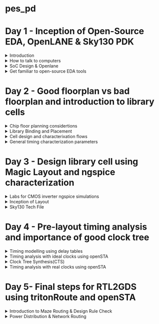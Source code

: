 # pes_pd

# Day 1 - Inception of Open-Source EDA, OpenLANE & Sky130 PDK


<details>
  <summary> Introduction  </summary>
  
  ![Screenshot from 2023-09-20 17-12-48](https://github.com/lalithlochanr/pes_pd/assets/108328466/ff7fd005-fda7-4b36-94d8-d632cbdaddb6)

  - A semiconductor chip or integrated circuit(IC) is a complex electronic component that contains various elements to perform specific functions within electronic devices. Essential components to make up an IC are macros,Foundry IP's, IO pins and so on.

1. Macros (Macro Cells):
   - Predefined functional blocks for chip design.
   - Types include standard cells, memory macros, IO macros, etc.
   - Efficient building blocks for logic, memory, input/output functions.
   - Saves time and effort for chip designers.

2. Foundry IP (Intellectual Property):
   - Sets of intellectual property provided by foundries.
   - Includes standard cell libraries, memory compilers, interface IPs, and analog IPs.
   - Optimized for specific manufacturing processes.
   - Ensures reliable and efficient chip fabrication.
   - Helps avoid designing critical components from scratch.

3. IO Pins (Input/Output Pins):
   - Pins for interfacing the chip with the external world using IO pads.
   - Include input buffers, output drivers, voltage level shifters.
   - Essential for connecting the chip to external devices or other chips.

![Screenshot from 2023-09-20 17-24-36](https://github.com/lalithlochanr/pes_pd/assets/108328466/eb5ca2f9-cc53-415c-85e6-e14404f21b85)
![Screenshot from 2023-09-20 17-24-56](https://github.com/lalithlochanr/pes_pd/assets/108328466/c27f217f-b909-4733-b4f2-82cd00565cfe)
![Screenshot from 2023-09-20 17-25-29](https://github.com/lalithlochanr/pes_pd/assets/108328466/764720e3-4a90-4913-a1ef-f9bf81c069aa)  

![Screenshot from 2023-09-20 17-29-36](https://github.com/lalithlochanr/pes_pd/assets/108328466/559d6449-3d24-404e-b2ff-b1573130359b)



</details>

<details>
  <summary>How to talk to computers </summary>

1. QFN-48 Package:
   - QFN stands for "Quad Flat No-Lead."
   - It is a surface-mount integrated circuit (IC) package.
   - The "48" denotes the number of pins or leads on the package.

2. Chip:
   - A chip, also known as an integrated circuit (IC), is a small electronic device containing a complex network of transistors and other components.
   - It serves various functions in electronic devices, such as processing, memory, or signal amplification.

3. Pads:
   - Pads are metal areas on the surface of an IC package used for soldering connections to a circuit board.
   - In a QFN-48 package, there are 48 pads for connecting to the circuit.

4. Core:
   - The core of a microprocessor or microcontroller chip is the central processing unit (CPU) responsible for executing instructions and calculations.
   - It is the "brain" of the chip.

5. Die:
   - The die is the silicon wafer that contains the actual electronic components of an integrated circuit.
   - It is usually very small and houses transistors, resistors, and other elements that make up the chip's functionality.

6. IPs (Intellectual Property):
   - IPs in the context of electronics refer to pre-designed and pre-verified functional blocks or modules that can be integrated into a chip.
   - These can include processor cores, memory blocks, or specialized functions like communication interfaces.
   - Using IPs can speed up chip development and reduce design complexity.

* Flow:
    
  ![Screenshot 2023-09-18 103611](https://github.com/lalithlochanr/pes_pd/assets/108328466/a0323dbe-8072-4dcf-9f5d-f7dda3059180)  

  ![Screenshot 2023-09-18 103930](https://github.com/lalithlochanr/pes_pd/assets/108328466/0989080d-23bd-413c-9ab4-ea5ed9cea589)  

  ![Screenshot 2023-09-18 104105](https://github.com/lalithlochanr/pes_pd/assets/108328466/7a500dd6-61c5-4314-9bda-4d4ff797c7ad)  

</details>


<details>
  <summary> SoC Design & Openlane </summary>
  
 -  RTL IP's & EDA tools & PDK data = ASIC  
  
  ![Screenshot 2023-09-18 105124](https://github.com/lalithlochanr/pes_pd/assets/108328466/65d4669d-1ab6-48f0-992e-30182e429a40)  

 - Synthesis :  Synthesis in the context of ASIC (Application-Specific Integrated Circuit) design is a crucial step in the overall ASIC design flow. It involves converting a high-level hardware description language (HDL) representation of a digital design into a gate-level netlist, which consists of logical gates (AND, OR, XOR, etc.) and flip-flops (registers).

- Floor planning : Floor planning is the process of determining how the various functional blocks, or modules, of an ASIC will be physically placed on the silicon die. It defines the overall chip's dimensions, the location of key components, and the routing channels for interconnects.

- Power planning : Power planning, also known as power grid design, is the process of distributing power and ground throughout the ASIC to ensure stable and efficient power delivery. It involves creating a network of power rails and ground connections.

- Clock Tree Synthesis (CTS) :CTS aims to efficiently distribute clock signals to all flip-flops and sequential elements in the design. This ensures that all clocked elements receive a synchronized clock signal, minimizing clock skew (the variation in arrival times of clock signals) and ensuring consistent operation.

- Signal Routing : It involves the process of connecting various electronic components and interconnecting the signal paths to ensure proper functionality.

- Sign Off :
  - Physical Verifications
    - Design Rules Checking (DRC)
    - Layout vs. Schematic (LVS)
  - Timing Verification
    - Static Timing Analysis (STA)


* OpenLane:
   - OpenLane is an open-source software toolchain for designing and customizing digital integrated circuits (ICs) or chips.
   - It automates various steps in the chip design process, making it more accessible and cost-effective for semiconductor engineers and researchers.

* Strive Chipsets:
   - Strive chipsets are a family of semiconductor solutions developed by a specific company or organization.
   - These chipsets are designed with specific goals or applications in mind, such as high-performance computing, AI, or networking, and may include various integrated components optimized for those purposes.

![Screenshot 2023-09-18 110035](https://github.com/lalithlochanr/pes_pd/assets/108328466/3d4267e8-58fd-4d6b-bcc2-b18b239ed438)

- OpenLane ASIC flow : Produce a clean GDS2 with no human intervention
- - Clean means:
  - No LVS Violations
  - No DRC Violations


* OpenLane ASIC flow
 
![Screenshot 2023-09-18 110225](https://github.com/lalithlochanr/pes_pd/assets/108328466/7040ba1f-1d37-4ab7-ba31-43393f0f16cd)

* Design For Test (DFT)

- Scan Insertion
- Automatic Test Pattern Generation (ATPG)
- Test Patterns Compaction
- Fault Coverage
- Fault Simulation

* Physical implementation 
- Also called automated PnR (Place and Route)
  - Floor/Power Planning
  - End Decoupling Capacitors and Tap cells insertion
  - Placement: Global and Detailed
  - Post placement optimization
  - Clock Tree Synthesis (CTS)
  - Routing: Global and Detailed

* Logic Equivalence Check

- Every time the netlist is modified, verification must be performed
  - CTS modifies the netlist
  - Post Placement optimizations modifies the netlist
- LEC is used to formally confirm that the function did not change after modifying the netlist

 * Dealing with Antenna rules Violations
- When a metal wire segment is fabricated, it can act as an antenna.
  - Reactive ion etching causes charge to accumulate on the wire.
  - Transistor gates can be damaged during fabrication.
** Two solutions : **
- Bridging attaches a higher layer intermediary
  - Requires Router awareness (not there yet!)
- Add antenna diode cell to leak away charges
  - Antenna diodes are provided by the SCL


</details>


<details>
  <summary>Get familiar to open-source EDA tools</summary>

  ![Screenshot from 2023-09-18 11-19-47](https://github.com/lalithlochanr/pes_pd/assets/108328466/5ad003c1-9db5-4287-bcae-92915fc505b4)  

  ![Screenshot from 2023-09-18 11-22-42](https://github.com/lalithlochanr/pes_pd/assets/108328466/932e77c7-949d-48a8-b9c9-dc17ed3b0d65)

  ![Screenshot from 2023-09-18 11-25-26](https://github.com/lalithlochanr/pes_pd/assets/108328466/d82db253-c151-4370-a34d-8872ffa3a41e)


- skywate-pdk : all pdk related files  
- open_pdks : set of scrips and files that converts foundry level pdks to be compatible with open source pda tools  
- sky130A : variant of pdk.
- libs.tech : specific to technology
- libs.ref : specific to tools


  * Design Preparation Steps

    - After running these codes below the design setup is done.

  ````
  docker
  ./flow.tcl -interactive
  package require openlane 0.9
  prep -design picorv32a
  run_synthesis
  run_floorplan
  ````

![Screenshot from 2023-09-18 11-47-03](https://github.com/lalithlochanr/pes_pd/assets/108328466/27d218e7-54ed-4431-99aa-6b658c2ab2cc)

![Screenshot from 2023-09-18 11-50-29](https://github.com/lalithlochanr/pes_pd/assets/108328466/1703a705-0d76-4d29-bd4c-ffbea604ff0a)

![Screenshot from 2023-09-18 11-52-53](https://github.com/lalithlochanr/pes_pd/assets/108328466/ae8960e4-532a-42da-8557-7599cf73f2ad)

```` less config.tcl ````
![Screenshot from 2023-09-18 11-55-52](https://github.com/lalithlochanr/pes_pd/assets/108328466/5cbd93d5-3d13-4bf8-9015-2b131ffb16e0)  

````less sky130A_sky130_fd_sc_hd_config.tcl````

![Screenshot from 2023-09-18 11-57-57](https://github.com/lalithlochanr/pes_pd/assets/108328466/5d9fdaea-9840-4435-8197-e2310ce22061)


* Review the files after design preparation and run synthesis
  
![Screenshot from 2023-09-18 12-02-10](https://github.com/lalithlochanr/pes_pd/assets/108328466/f69946b9-8c71-48da-9f1f-1a6f6c6021b5)

```` less merged.lef ````
![Screenshot from 2023-09-18 12-04-18](https://github.com/lalithlochanr/pes_pd/assets/108328466/fe3a8d3a-3942-4dda-9c0f-7c1e721af438)

![Screenshot from 2023-09-18 12-05-19](https://github.com/lalithlochanr/pes_pd/assets/108328466/21b08995-3e9c-44df-97dd-37888cc0a5b3)

````
cd ..
less config.tcl
````
![Screenshot from 2023-09-18 12-07-33](https://github.com/lalithlochanr/pes_pd/assets/108328466/f62d84fb-9be7-4368-b14f-f47f2683f4d0)  


* Synthesis Results

![Screenshot from 2023-09-18 12-19-47](https://github.com/lalithlochanr/pes_pd/assets/108328466/b00e9323-db40-4cc2-aa16-e6661f3b5d7c)

-Number of cells(n):14876
-Number of dff(d):1613
-flop ratio: d/n=0.108

![Screenshot from 2023-09-18 12-26-45](https://github.com/lalithlochanr/pes_pd/assets/108328466/d912c2c5-d393-4470-9c36-ff525287ea85)
  
</details>


# Day 2 - Good floorplan vs bad floorplan and introduction to library cells

<details>
<summary>Chip floor planning considertions </summary>
   
  * Utilization Factor & Aspect Ratio
   
  - How do we find W & H?

    <img width="416" alt="268482689-88e3af4a-aa59-4e7d-811f-6188bae9a3a6" src="https://github.com/lalithlochanr/pes_pd/assets/108328466/1f34ca15-3d37-473d-9f11-40264edd30d9">

  - Example

    <img width="448" alt="268482742-092f2da8-868b-4b05-802c-c729f6504d63" src="https://github.com/lalithlochanr/pes_pd/assets/108328466/5e1fbfd9-e633-4832-88b9-7f48dc51d7a1">

  -convert into physical dimension
  
  <img width="417" alt="268482767-d1954fa7-ca86-4012-b785-d9daf431da7c" src="https://github.com/lalithlochanr/pes_pd/assets/108328466/5bb47711-63ba-4b0f-ba87-8a47c3b7a3b1">

  - give unit area for each logic gate

    <img width="579" alt="268482840-bf87bf69-f41c-4d86-8022-9e2555b72e96" src="https://github.com/lalithlochanr/pes_pd/assets/108328466/bff3b5bc-a348-477a-a37e-60ff29cb7029">

    - we implment this die multiple times on the silicon wafer to increase the throughput
    - implment the logic into the core,the logic cells occupied 100% of the core,thereby occupying Utilising 100% of the core

      <img width="582" alt="268482900-658e9ab3-8fe3-450d-8558-70882c27fe71" src="https://github.com/lalithlochanr/pes_pd/assets/108328466/99ee594f-ba58-48d3-b286-1827032f2ebc">  


    * Utilization factor = Area occupied by netlist / Total area of core
      - we have taken utilization factor to be 1.

      ![Screenshot 2023-09-18 190913](https://github.com/lalithlochanr/pes_pd/assets/108328466/99f3e6bc-8065-4845-8efe-b154102b7cc3)

    * Aspect ratio = Height / Width
      -Aspect ratio refers to the ratio of the width to the height of a transistor. It is a critical parameter in the design and fabrication of integrated circuits.
      - we have taken aspect ratio to be 1.


![Screenshot 2023-09-18 191535](https://github.com/lalithlochanr/pes_pd/assets/108328466/0abc7b79-b265-43c3-ab21-0acac23d5b86)  

  * Concept of Pre-Placed cells  
    - Two different blocks and implementation of it seperately  

      <img width="547" alt="268483320-afe3334d-9e9d-4da0-9d79-a1d25c2c9a71" src="https://github.com/lalithlochanr/pes_pd/assets/108328466/4d64ac82-096b-4eef-a957-74268833ba4d">  


      ![Screenshot 2023-09-18 191856](https://github.com/lalithlochanr/pes_pd/assets/108328466/9ab8571e-25ce-4143-83c1-045c2c5115e4)  

* Locations of Pre-Placed cells  
  - Automatic placing does not try to move these once placed  
    
    ![Screenshot 2023-09-18 192341](https://github.com/lalithlochanr/pes_pd/assets/108328466/9733f739-d2a2-4180-b74b-241fc367a40a)  

* Implementation of pre-placed cells is one time and can be reused multiple times.  
  
![Screenshot 2023-09-18 192738](https://github.com/lalithlochanr/pes_pd/assets/108328466/d4bb68d6-a741-4fec-a6c8-3dbc840fc2b5)  

* Decoupling capacitors
  - Decoupling capacitors are a fundamental tool in ensuring the reliable and noise-free operation of digital circuits and ICs. Properly selected and placed decoupling capacitors can help prevent signal integrity issues, reduce electromagnetic interference (EMI), and improve the overall performance and reliability of electronic systems.
 
<img width="577" alt="268483690-b2a968d9-b686-4b3a-8cc1-46e24a69d4fe" src="https://github.com/lalithlochanr/pes_pd/assets/108328466/36b3a3f2-9834-4923-ac4b-dedebe8c2fc2">  

- If Vdd' goes below the noise margin, due to Rdd and Ldd, the logic '1' at the output of circuit wont be detected as logic '1' at the input of the circuit following this circuit.

-  Noise margin summary
<img width="462" alt="268483885-87f2781e-2052-4a53-b557-ede8d9032e33" src="https://github.com/lalithlochanr/pes_pd/assets/108328466/f211bb1c-19de-4223-ad1e-7e060dc82311">

* Having a large distance from the power supply and the main circuit has a disadvantage as there are multiple voltage drops happening before it reaches the main circuit giving a less voltage at the main circuit due to voltage drops therefore we cannot gaurantee that our logic gates in the circuit are getting either a high voltage(logic 1) or a low voltage(logic 0) or a danger region or gray region(Either Logic can go to 1 or 0 giving high or low volts) hence we have a disadvantage of Voltage being far from our circuit design

* To solve this we use Decoupling Capacitors

- they are huge capacitors completely filled with charge,therefore if our main voltage is source is 1v our deocupling capacitors also get charged to 1V and when discharged it again replenishes using main power supply.

- <img width="579" alt="268483999-1c574b07-a6b5-452a-bce9-6921a89db806" src="https://github.com/lalithlochanr/pes_pd/assets/108328466/869cd4b1-bc28-48f1-a78b-fd942254f01c">

- surround the preplaced cells with the decoupling capacitors in order to keep the current flow as required to not be altered with respect to voltage drops. Ensuring each preplaced cells are getting the supply from the Decoupling capacitors

<img width="415" alt="268484055-c2bee96c-6677-4295-913a-1d2ba3b720fa" src="https://github.com/lalithlochanr/pes_pd/assets/108328466/0d1d2a3e-4253-48a9-94b0-658933a9e070">

* Power Planning
  - Power planning involves the management of power distribution, delivery, and consumption in an IC to ensure its proper functioning and efficiency.
 
    <img width="322" alt="268484173-8e51df59-d182-46ef-96b3-a230f46be2ab" src="https://github.com/lalithlochanr/pes_pd/assets/108328466/5b494508-a173-46e7-b92a-8b804c530cd3">

- In the context of the provided circuit, which employs decoupling capacitors, we intend to transform it into a reusable Macro module. This Macro module is replicated numerous times across the chip, resulting in a distinct current requirement for each instance of the Macro. Within each Macro, there are two distinct functions: one acts as a driver, and the other as a loader. Both the driver and loader in each Macro are equipped with their respective decoupling capacitors. Our objective is to ensure that the signal transmitted from the driver to the loader within each Macro maintains its integrity along the specific interconnecting line.  

<img width="432" alt="268484345-5749c54e-6071-46a7-b5f0-881e67c62d1b" src="https://github.com/lalithlochanr/pes_pd/assets/108328466/111897fb-9d92-4cea-b1f8-0d4ad2771b5b">

- The connection between the driver and the load must receive its power directly from the power supply, as it is not feasible to insert decoupling capacitors in this intermediate section. This arrangement introduces the potential for voltage drop because the power supply is situated some distance away from the signal line  

- To illustrate, let's examine a 16-bit bus connected to an inverter. When we feed logic signals into the inverter, the output will be the inverted value of the input. Consequently, any capacitors initially charged to logic 1 will discharge to logic 0, and conversely, capacitors initially charged to logic 0 will switch to logic 1.  

<img width="453" alt="268484398-7ab5589a-5f16-4b9d-9d2c-bf5a26820f51" src="https://github.com/lalithlochanr/pes_pd/assets/108328466/130b64ad-4c43-445e-9902-28ecbbf73662">

<img width="437" alt="268484424-a137db98-0906-43ff-9eb4-86599a10993a" src="https://github.com/lalithlochanr/pes_pd/assets/108328466/eeb7871c-a2c9-496c-a266-1adf1aa34b21">

<img width="440" alt="268484479-e6da813d-05d5-49f1-959d-72274e1e4410" src="https://github.com/lalithlochanr/pes_pd/assets/108328466/452011dc-478f-4fc1-a76e-e501a5d5edff">

- Multiple supply lines are created to fulfill any power requirement.

* Pin placement & Logical Cell placement blockage

- Pin placement, often referred to as I/O (Input/Output) pad placement, involves the task of defining the positions and organization of input and output pins on an integrated circuit (IC) or printed circuit board (PCB). These pins serve the purpose of establishing connections with external devices or other components.
  <img width="443" alt="268485435-bb5f3c42-4a93-4410-9d14-c88622057eeb" src="https://github.com/lalithlochanr/pes_pd/assets/108328466/b4e6e2d3-4eab-4c64-a8d2-1d1f89f60b69">

- Other designs using different implementation of clocks with preplaced cells
  
  <img width="465" alt="268485547-932631eb-512c-416a-828a-6246dcfffd82" src="https://github.com/lalithlochanr/pes_pd/assets/108328466/f00a4f8c-2a5a-4e64-a049-b3820bb1739e">
  <img width="471" alt="268485634-08172ee4-f587-43b3-aa68-f303b8875487" src="https://github.com/lalithlochanr/pes_pd/assets/108328466/8fcf86b7-82d5-4db6-bd6a-e226b92b17ad">  

  - Pin placement
   
![Screenshot 2023-09-18 195627](https://github.com/lalithlochanr/pes_pd/assets/108328466/8c2d2c7c-4946-4be5-bcab-05138eab6ab7)

- Following pin placement, it's essential to ensure that no automated placement or routing tool assigns cells to a specific region. This particular area is reserved for maintaining gaps between each clock port, and it should be prohibited from accommodating any cells. This restriction is implemented through a process known as logical cell placement blockage.
- Logical cell placement blockage is crucial for optimizing signal routing and minimizing delays. By creating these exclusion zones, it helps maintain signal integrity and reduces the risk of timing violations in high-performance integrated circuits.

<img width="508" alt="268485849-e5af433c-d0e8-4bb0-ac80-1001a2fc3b04" src="https://github.com/lalithlochanr/pes_pd/assets/108328466/917ad253-9d04-4e56-90be-ff6b210e9ed6">

* Steps to run floor plan using Openlane
````less README.md````
![Screenshot from 2023-09-18 20-06-43](https://github.com/lalithlochanr/pes_pd/assets/108328466/5fecbdf0-dd2f-49e7-bc07-7c3e92f2e100)

![Screenshot from 2023-09-18 20-06-32](https://github.com/lalithlochanr/pes_pd/assets/108328466/14d2c64c-f53a-4d97-9e06-4028cfe36e5c)

````less floorplan.tcl````
![Screenshot from 2023-09-18 20-08-32](https://github.com/lalithlochanr/pes_pd/assets/108328466/5c572cec-4a42-44f6-871b-e8069e090a2c)

````run_floorplan````
![Screenshot from 2023-09-18 20-27-25](https://github.com/lalithlochanr/pes_pd/assets/108328466/fa4e24d9-7bb7-4439-9fbd-bec60b5f53c2)   

![Screenshot from 2023-09-18 20-54-41](https://github.com/lalithlochanr/pes_pd/assets/108328466/4faaa77a-c430-4681-84fd-3a9006feb0a7)

-Use nano file open to make required changes into code
![Screenshot from 2023-09-18 20-54-07](https://github.com/lalithlochanr/pes_pd/assets/108328466/0fd729bb-0270-4332-94d8-4747d5374071)

````run_floorplan```` in openlane

* Review floorplan layout in Magic
````
magic -T /home/vsduser/Desktop/work/tools/openlane_working_dir/pdks/sky130A/libs.tech/magic/sky130A.tech lef read ../../tmp/merged.lef def read picorv32a.floorplan.def &
````
![Screenshot from 2023-09-18 21-26-21](https://github.com/lalithlochanr/pes_pd/assets/108328466/3d29fbc5-288a-4662-aa89-644dbab727fd)

![Screenshot from 2023-09-18 21-30-42](https://github.com/lalithlochanr/pes_pd/assets/108328466/f3aa8216-6eb8-48de-a20e-5660308ebfeb)
    
</details>

<details>
  <summary>Library Binding and Placement</summary>
  * Netlist binding and intial place Design
  - Bind netlist with physical cells
  
  ![Screenshot 2023-09-19 012133](https://github.com/lalithlochanr/pes_pd/assets/108328466/7d936ced-39b4-484f-8e8b-451f7ebd47bd)  

  The library will have the information of shape, width, height and delay information of every cell required.

 - Placement
   - Stage where we estimate wire length and capaitance and based on that insert repeaters.
  ![Screenshot 2023-09-19 012432](https://github.com/lalithlochanr/pes_pd/assets/108328466/8fef7b04-8e65-4779-bd1d-a255c4743bbe)

* Optimize Placement using estimated wire length and capacitance with final optimization  
- Repeaters essentially regenerate the original signal, ensuring that it maintains its quality and integrity as it travels.  
  - This placement of the repeater ensures that whatever information is sent to Din2 is faithfully retained by FF1 of the 2nd stage, thereby maintaining signal integrity.  
- Slew rate (SLEW) is influenced by the capacitance value in the circuit. When a higher capacitance is used, it increases the time it takes to charge or discharge the capacitor, leading to slower signal transitions and potentially compromising signal quality.  
  - Between Din2 and FF1, repeaters should be added along this transmission path to address the slew rate issue and improve signal integrity.  

- Stage 1:  
![Screenshot 2023-09-19 022519](https://github.com/lalithlochanr/pes_pd/assets/108328466/c254fe20-f115-42bb-9d2c-1affc8173f40)  

- Stage 2:  
![Screenshot 2023-09-19 022616](https://github.com/lalithlochanr/pes_pd/assets/108328466/69faed36-a052-4274-9dff-ef23fc6caf43)  

- Stage 3:  
![Screenshot 2023-09-19 022649](https://github.com/lalithlochanr/pes_pd/assets/108328466/84672684-3a68-4fd5-ae33-1920376fc7d2)  

- Stage 4:  
![Screenshot 2023-09-19 022720](https://github.com/lalithlochanr/pes_pd/assets/108328466/a0dbb926-f869-4826-aae1-8b19fdd0fb54)  

* Need for libraries & characterization

1. Logic Synthesis: This process takes the RTL (Register Transfer Level) description and transforms it into a configuration of gates that represents the original functionality of the design.

2. Floorplanning: we import the Netlist generated from logic synthesis. During this phase, we determine the physical size and layout of the chip's core and die.

3. Placement: placement involves arranging the logic cells obtained from logic synthesis onto the chip's surface. The goal is to meet initial timing requirements, typically by grouping faster cells together and considering the functional dependencies among cells.

4. Clock Tree Synthesis (CTS): we design a clock distribution tree to ensure that the clock signal reaches all the logic cells at precisely the same time. This helps in synchronizing clocked elements such as flip-flops.

5. Routing: routing involves creating interconnections between the logic cells. The routing process is influenced by the characteristics of the individual cells and must adhere to specific routing constraints.

6. Static Timing Analysis (STA): This analysis determines critical timing parameters such as setup time, hold time, and the maximum achievable frequency of the circuit. STA ensures that the design meets its timing requirements and operates correctly.

![Screenshot 2023-09-19 023349](https://github.com/lalithlochanr/pes_pd/assets/108328466/19587f8e-c7ee-447a-83a4-549564ebd84e)  
![Screenshot 2023-09-19 023432](https://github.com/lalithlochanr/pes_pd/assets/108328466/8e6468c6-94ff-4356-87a0-76790a87ec91)  


![Screenshot 2023-09-19 024830](https://github.com/lalithlochanr/pes_pd/assets/108328466/86412b04-555d-48cc-8344-80b42dc532fb)
- The library consists of all the cells or gates required to model them as per requirement with the help of EDA tools.

* Congestion aware Placement using RePIAce
````run_placement````
![Screenshot from 2023-09-19 03-03-01](https://github.com/lalithlochanr/pes_pd/assets/108328466/5654c0e0-ff58-4ebc-870b-3b00863a91a0)

![Screenshot from 2023-09-19 03-30-44](https://github.com/lalithlochanr/pes_pd/assets/108328466/6c21ff37-92b8-4dfc-bc8f-f939947cd1c3)

![Screenshot from 2023-09-19 03-30-18](https://github.com/lalithlochanr/pes_pd/assets/108328466/98fcd65e-f1da-4392-9755-cf2d4f4e6071)

</details>

<details>
  <summary>Cell design and characterixation flows</summary>
* Inputs for design flow
- The cell design process is a fundamental stage in semiconductor chip development. It involves the systematic creation and optimization of discrete digital logic cells that make up a standard cell library. These libraries house pre-designed components like logic gates and flip-flops, essential for building integrated circuits. During this process, critical elements such as Process Design Kits (PDK), Design Rule Checking (DRC), Layout Versus Schematic (LVS) rules, SPICE models, and user-defined specifications are incorporated into the library. User-defined parameters, like pin placement and gate length, are carefully integrated by library developers to tailor the library to specific project requirements, ensuring a robust foundation for chip design and manufacturing.  

* Cell Design Flow
![Screenshot 2023-09-19 034415](https://github.com/lalithlochanr/pes_pd/assets/108328466/908b0208-6946-41ca-b285-ed1d2fbb7af5)

![Screenshot 2023-09-19 034510](https://github.com/lalithlochanr/pes_pd/assets/108328466/8afae67a-e48a-4eee-bbe8-2133f9562b01)

![Screenshot 2023-09-19 034623](https://github.com/lalithlochanr/pes_pd/assets/108328466/49a330f8-4e51-4837-a60d-9052adb11460)

![Screenshot 2023-09-19 034652](https://github.com/lalithlochanr/pes_pd/assets/108328466/484c29e8-f0d2-4a66-94b6-b2db011a7034)

- Libraries built on user defined specifications with respect to library defined cells.
  (eg- contact defined on metal 3,4,5 layers, pin location, drawn gate length, etc)

* Circuit design Steps
  - By combining NMOS and PMOS transistors we can design the required circuit and can be derived in terms of Euler's Path and represented in terms of stick diagram. 
![Screenshot 2023-09-19 035305](https://github.com/lalithlochanr/pes_pd/assets/108328466/f9d35b0e-d63c-4759-8c46-001f1d81632f)

* Layout Design Steps
- transform the stick diagram into a layout that adheres to the specified Design Rule Check (DRC) constraints
- extraction of parasitic elements, which include characteristics like resistances and capacitances, from the layout
- compile it into an extracted spice list

![Screenshot 2023-09-19 040143](https://github.com/lalithlochanr/pes_pd/assets/108328466/79bcecee-4950-4476-b860-70094e99038f)

![Screenshot 2023-09-19 040159](https://github.com/lalithlochanr/pes_pd/assets/108328466/398fa882-6ccf-4b1c-8314-37adbe069381)
- Extracted spice list that needs to be characterized


* Characterization flow

![Screenshot 2023-09-19 040502](https://github.com/lalithlochanr/pes_pd/assets/108328466/fd8696d6-f552-4024-8a4a-217ff5f91329)

![Screenshot 2023-09-19 040523](https://github.com/lalithlochanr/pes_pd/assets/108328466/b8f4c544-6ad7-44f6-b2f6-8fa4f5b0ab79)

- GUNA - gives you the timing, power models.
![Screenshot 2023-09-19 040600](https://github.com/lalithlochanr/pes_pd/assets/108328466/f0780d03-cf24-4b31-8bc0-2bfcdeeca809)

</details>

<details>
  <summary> General timing characterization parameters</summary>
- Timing threshold definition
  - the defintions are associated with parts of the graphs defining the characteristics 
  
  ![Screenshot 2023-09-19 041710](https://github.com/lalithlochanr/pes_pd/assets/108328466/86377357-40f5-4bcd-9fd5-0f819980331e)
  (the first four definitions)
  - the red graph refers to rise waveform
  - the blue graph refers to fall waveform

  
  ![Screenshot 2023-09-19 041946](https://github.com/lalithlochanr/pes_pd/assets/108328466/7b3a6a1a-970e-41b7-b64f-b26f01739600)
  (definition 5 & 7)
  - input and output waveform from which delay can be calculated
  - red - in_rise & blue - out_rise

  ![Screenshot 2023-09-19 042224](https://github.com/lalithlochanr/pes_pd/assets/108328466/156ab3da-15c6-445a-a7d7-a68adb6de68f)
  (definition 7 & 8)
  - red - in_fall & blue - out_fall


- Propagation Delay
- The time difference between when the transitional input reaches 50% of its final value and when the output reaches 50% of its final value.
- Propagation delay=time(out_fall_thr)-time(in_rise_thr)
  - the propagation delay can be calulated by following the timing threshold definitions
    ![Screenshot 2023-09-19 042626](https://github.com/lalithlochanr/pes_pd/assets/108328466/4cf33d86-08f1-49ee-b2a6-38dfc31d4d95)
  - negative delay is not possible and is obtained on choosing of poor threshold vaalues so should careful while choosing them
  - Delay=-42ps
    ![Screenshot 2023-09-19 042656](https://github.com/lalithlochanr/pes_pd/assets/108328466/a9bf99be-e12d-4bc2-9c5d-9f7418f012a7)

- Transistion Time
- The time it takes the signal to move between states is the transition time, where the time is measured between 10% and 90% or 20% to 80% of the signal levels.
- Rise transition time = time(slew_high_rise_thr) - time (slew_low_rise_thr)
- Fall transition time = time(slew_high_fall_thr) - time (slew_low_fall_thr)
    - the threshold definitions are mentioned below in the image
      ![Screenshot 2023-09-19 042556](https://github.com/lalithlochanr/pes_pd/assets/108328466/e4f0b920-051d-44cb-8595-b0646c6428a3)
  
</details>


# Day 3 - Design library cell using Magic Layout and ngspice characterization

<details>
  <summary> Labs for CMOS inverter ngspice simulations</summary>

* IO Placer
- An IO placer is a software tool used in semiconductor chip design's Place and Route (PnR) phase. It optimizes the placement of input/output (IO) pads or pins on the chip's physical layout, facilitating efficient signal routing, reduced signal delay, lower power consumption, and EMC compliance. The process is iterative, allowing adjustments to variables like pin configuration within the core area, transitioning from even distribution to alternative arrangements as needed for optimal chip performance.

- In openlane, run the procedure until run_floorplan
![Screenshot from 2023-09-20 18-10-05](https://github.com/lalithlochanr/pes_pd/assets/108328466/1ce0b1e6-b893-4f55-b917-a8dda22f194e)
- You can observe the IO ports placed uniformly
![Screenshot from 2023-09-20 18-11-14](https://github.com/lalithlochanr/pes_pd/assets/108328466/17d09e0f-6da5-4a11-9500-aa85a77eacda)

- In the file floorplan.tcl
![Screenshot from 2023-09-20 18-15-20](https://github.com/lalithlochanr/pes_pd/assets/108328466/4a4f3640-792d-44ca-bbb4-dbc2fe3fc30c)

- change the mode from 1 to 2 
````
set ::env(FP_IO_MODE) 2
run_floorplan
````
![Screenshot from 2023-09-20 18-10-05](https://github.com/lalithlochanr/pes_pd/assets/108328466/804e613c-2d76-4ec9-ab4f-33df6f3922ef)

![Screenshot from 2023-09-20 18-36-31](https://github.com/lalithlochanr/pes_pd/assets/108328466/6f811dd1-1ef3-4be3-a400-cad5821d662d)
- the ports are no longer equidistant

- utilize git clone for cloning PMOS and NMOS spice models, a VSD standard cell design file will be generated within OpenLane after the git clone.

````
git clone https://github.com/nickson-jose/vsdstdcelldesign.git
````
![Screenshot from 2023-09-20 18-41-26](https://github.com/lalithlochanr/pes_pd/assets/108328466/dac22d25-b3ee-42e6-b73a-7edf945e5043)

````
magic -T sky130A.tech sky130_inv.mag &
````

![Screenshot from 2023-09-20 18-56-13](https://github.com/lalithlochanr/pes_pd/assets/108328466/3c312ac4-1fc2-45aa-881a-b4cf47e8a042)

![Screenshot from 2023-09-20 18-56-30](https://github.com/lalithlochanr/pes_pd/assets/108328466/456f880f-fbf2-40e9-a027-2186719ed190)  



* Spice deck creation for CMOS inverter
(VTC - SPICE simulations)

- Spice deck -Contains the connectivity information, inputs that has to be given to the simulation, tap points.

    -Component Connectivity
    -Component values.
     (ideally pmos >= 2*nmos)
    -Identify nodes.
    -Name nodes

  ![Screenshot from 2023-09-20 18-45-20](https://github.com/lalithlochanr/pes_pd/assets/108328466/9789d123-9bed-40c7-bd11-31ab07f3e3bf)

![Screenshot from 2023-09-20 18-45-34](https://github.com/lalithlochanr/pes_pd/assets/108328466/d219dc3e-069f-4484-82cd-16dfa924870d)

![Screenshot from 2023-09-20 18-45-40](https://github.com/lalithlochanr/pes_pd/assets/108328466/b8edbd05-6c09-4cd9-a100-302165db34c8)


- SPICE waveform
![Screenshot from 2023-09-20 18-46-04](https://github.com/lalithlochanr/pes_pd/assets/108328466/2191e6b4-2938-46cc-96e3-052a3c50f50e)

* Switching Threshold Vm

![Screenshot from 2023-09-20 18-49-06](https://github.com/lalithlochanr/pes_pd/assets/108328466/e58aadc1-0b32-4d16-9a03-677817d724d3)

![Screenshot from 2023-09-20 18-49-17](https://github.com/lalithlochanr/pes_pd/assets/108328466/3c318f0a-23fd-44b7-bbdc-fb6a65119573)

![Screenshot from 2023-09-20 18-49-23](https://github.com/lalithlochanr/pes_pd/assets/108328466/272f48f7-aac2-4953-b6f9-89be6d7818a5)

![Screenshot from 2023-09-20 18-49-43](https://github.com/lalithlochanr/pes_pd/assets/108328466/31864140-9cd2-4c38-9713-aff6f7ef6e24)

![Screenshot from 2023-09-20 18-49-50](https://github.com/lalithlochanr/pes_pd/assets/108328466/fea7c30d-e34c-4565-a524-514f86cce904)

</details>


<details>
  <summary> Inception of Layout</summary>

* CMOS fabrication process

![Screenshot from 2023-09-20 19-00-03](https://github.com/lalithlochanr/pes_pd/assets/108328466/c6479499-4103-43c4-81f6-0861de264a2f)  

- Lightly Doped Drain (LDD)
  - The primary purpose of LDD formation is to reduce short-channel effects and improve the performance and reliability of these transistors.

- Layout
````
magic -T sky130A.tech sky130_inv.mag &
````
![Screenshot from 2023-09-20 19-13-18](https://github.com/lalithlochanr/pes_pd/assets/108328466/81c6d944-9adf-4549-8a3c-6e8299e9af51)

![Screenshot from 2023-09-20 19-15-04](https://github.com/lalithlochanr/pes_pd/assets/108328466/6cf97197-3ae7-4c72-abeb-d0ebab2e259d)

![Screenshot from 2023-09-20 19-16-24](https://github.com/lalithlochanr/pes_pd/assets/108328466/629ae544-f38e-4633-89de-4c43d4dd7f91)

![Screenshot from 2023-09-20 19-16-46](https://github.com/lalithlochanr/pes_pd/assets/108328466/ae35bb1f-3ae7-4eb0-80d1-0db5f27c5347)

![Screenshot from 2023-09-20 19-16-34](https://github.com/lalithlochanr/pes_pd/assets/108328466/3a67563d-de0a-4e07-a9c2-c74547852fe2)
  
</details>

<details>
  <summary> Sky130 Tech File </summary>

  * Lab steps to create std cell layout and extract spice netlist
  ````
  pwd
  extract all
  ext2spice cthresh 0 rthresh 0
  ext2spice
  ````

![Screenshot from 2023-09-20 19-36-05](https://github.com/lalithlochanr/pes_pd/assets/108328466/d8eeb50a-788d-4c72-a4f2-1a57e00b626b)

![Screenshot from 2023-09-20 19-39-13](https://github.com/lalithlochanr/pes_pd/assets/108328466/4013931e-c928-4d3f-a241-bda501a02cb9)

![Screenshot from 2023-09-20 19-38-59](https://github.com/lalithlochanr/pes_pd/assets/108328466/8e310ea7-8055-48e4-a689-5a236a74a061)

- make the required changes into the file
![Screenshot from 2023-09-20 20-11-40](https://github.com/lalithlochanr/pes_pd/assets/108328466/e2235e08-725c-4ac1-9b33-50eceb264e5c)

![Screenshot from 2023-09-20 20-11-17](https://github.com/lalithlochanr/pes_pd/assets/108328466/3c88db15-7ccb-4e75-8dae-8773ad7486a3)

![Screenshot from 2023-09-20 20-16-10](https://github.com/lalithlochanr/pes_pd/assets/108328466/cae6ce24-a83c-497a-8ed7-7be8af96ddd7)

![Screenshot from 2023-09-20 20-15-54](https://github.com/lalithlochanr/pes_pd/assets/108328466/bdbf1de8-9c53-43eb-b088-d2452254ece7)

- rise time = 80% of rise time - 20% of rise time = 0.41ns
  ![Screenshot from 2023-09-20 20-48-20](https://github.com/lalithlochanr/pes_pd/assets/108328466/44bcc22d-8949-4e53-88a7-fb9944b01953)

- fall time = 20% of fall time - 80% of fall time = 0.58ns
  ![Screenshot from 2023-09-20 20-53-04](https://github.com/lalithlochanr/pes_pd/assets/108328466/34d22b96-a9a0-4ca8-8a69-8890afe14f12)

similarly,
- Cell rise delay = 50% of output - 50% of input = 0.38ns
- Cell fall delay = 50% of output - 50% of input = 0.45ns

- Get the required files
  ````
  wget http://opencircuitdesign.com/open_pdks/archive/drc_tests.tgz
  magic -d XR
  tar xfz drc_tests.tgz
  cd drc_tests
  ````
  -In toplevel open files and open met3.mag
  -In tkcon,
  ````
  drc why
  ````
  ![Screenshot from 2023-09-20 21-34-22](https://github.com/lalithlochanr/pes_pd/assets/108328466/b904e05b-e680-4155-b351-303227f3469a)

  - To see contacts
    ````
    cif see VIA2
    ````
    ![Screenshot from 2023-09-20 21-50-45](https://github.com/lalithlochanr/pes_pd/assets/108328466/e5b07250-7170-4711-b33d-8cee07cb0d9e)

  - to checck for dimensions of area- select area & type box in tkcon and ```` drc check````
  - There are DRC errors so to fix them
  - open sky130A.tech file using an editor and search for poly.9 and make the changes
    ![Screenshot from 2023-09-20 22-12-08](https://github.com/lalithlochanr/pes_pd/assets/108328466/b860880a-27f2-44bd-90a9-65fb2628dbf8)
    ![Screenshot from 2023-09-20 22-16-04](https://github.com/lalithlochanr/pes_pd/assets/108328466/74079b08-2d67-4fab-9b0b-0a310f5559af)
    ![Screenshot from 2023-09-20 22-25-05](https://github.com/lalithlochanr/pes_pd/assets/108328466/2e3fcef6-da2c-49ae-8f17-96291d304f34)
    ![Screenshot from 2023-09-20 23-10-44](https://github.com/lalithlochanr/pes_pd/assets/108328466/6f61b884-c303-4f99-8c4c-ea56eff0cd23)
    ![Screenshot from 2023-09-20 23-17-50](https://github.com/lalithlochanr/pes_pd/assets/108328466/8a9ffb1c-458e-4ac5-8e94-fab317e24c3a)
    ![Screenshot from 2023-09-20 22-59-50](https://github.com/lalithlochanr/pes_pd/assets/108328466/e43edbe5-83d1-4940-92e7-73ecfbc9c619)
    
</details>

# Day 4 - Pre-layout timing analysis and importance of good clock tree
  
<details>
    <summary> Timing modelling using delay tables</summary>
    * Convert grid info into track info
    - Magic Layout into a std cell LEF
  
    ````less tracks.info````
    
  ![Screenshot from 2023-09-21 00-57-57](https://github.com/lalithlochanr/pes_pd/assets/108328466/1d4ff8b6-4b9b-426f-9e6e-92fb7d998aff)

   ![Screenshot from 2023-09-21 00-57-39](https://github.com/lalithlochanr/pes_pd/assets/108328466/ae025ebb-21c2-43d0-b879-d839e93caf39)
    
 - 1st value indicates the offset and 2nd value indicates the pitch along provided direction
 - press g in layout to get grid
  ![Screenshot from 2023-09-21 01-10-01](https://github.com/lalithlochanr/pes_pd/assets/108328466/d170ec0b-f47e-4312-842c-f506bc94a863)


  ```` grid 0.46um 0.34um 0.23um 0.17um````
  - the width of the standard cell must be in odd multiples of x pitch
![Screenshot from 2023-09-21 01-13-48](https://github.com/lalithlochanr/pes_pd/assets/108328466/ba28cccb-ffbd-4706-b255-d8a52d5420cf)

  - To generate the cell LEF file from Magic Layout
    - we save the modified layout
    - we open the file and extract LEF, type the command in the tkcon window
      
  ````
save sky130_vsdinv.mag
magic -T sky130A.tech sky130_vsdinv.mag
lef write
````
  ![Screenshot from 2023-09-21 01-32-38](https://github.com/lalithlochanr/pes_pd/assets/108328466/a9e9c489-4d15-4a89-b7fb-b3b55f7c2965)

- Generate LEF file
```` lef write```
- terminal - ````less sky130_vsdinv.lef````
![Screenshot from 2023-09-21 01-57-30](https://github.com/lalithlochanr/pes_pd/assets/108328466/e0cbf973-8eff-42d7-9459-448c25aa3fa3)

````
cp sky130_vsdinv.lef /home/vsduser/Desktop/work/tools/openlane_working_dir/openlane/designs/picorv32a/src

cp sky130_fd_sc_hd__* //home/vsduser/Desktop/work/tools/openlane_working_dir/openlane/designs/picorv32a/src
````
![Screenshot from 2023-09-21 02-49-43](https://github.com/lalithlochanr/pes_pd/assets/108328466/993a5f1e-06e7-4783-ba81-f18471f0d0a7)

![Screenshot from 2023-09-21 02-49-59](https://github.com/lalithlochanr/pes_pd/assets/108328466/47834e30-76f8-4b00-b059-32ba8596fa0f)


````gedit config.tcl````
![Screenshot from 2023-09-21 03-01-20](https://github.com/lalithlochanr/pes_pd/assets/108328466/221b6cad-01fc-4fd8-adc9-76ff114b33f3)
![Screenshot from 2023-09-21 04-00-57](https://github.com/lalithlochanr/pes_pd/assets/108328466/3e63e5d9-b73d-410b-a807-b28844101ea7)


- Now in openlane
   ````
  docker
  ./flow.tcl -interactive
  package require openlane 0.9
  prep -design picorv32a -tag 18-09_12-32 -overwrite
  set lefs [glob $::env(DESIGN_DIR)/src/*.lef]
  add_lefs -src $lefs
  run_synthesis
  ````

![Screenshot from 2023-09-21 03-55-15](https://github.com/lalithlochanr/pes_pd/assets/108328466/19798cf9-11bf-45c5-a046-72aa1cc89af6)
![Screenshot from 2023-09-21 03-55-39](https://github.com/lalithlochanr/pes_pd/assets/108328466/abb488b6-12df-4fb2-9e06-bc523f88b4a0)
![Screenshot from 2023-09-21 04-05-04](https://github.com/lalithlochanr/pes_pd/assets/108328466/b0471618-6112-44df-864c-3cd5e7564aa6)

* Introduction to Delay Tables
- Delay tables are indispensable components. Their primary function is to provide a structured framework for modeling and comprehending the intricacies of signal propagation delays inherent to logic gates and interconnections within a digital integrated circuit (IC). These tables assume a pivotal role in ensuring that the circuit operates within its prescribed timing specifications, such as meeting setup and hold time requirements. As a cornerstone of synchronous digital system design, delay tables are fundamental in achieving reliable and predictable circuit behavior. 
- Primary purpose of the delay table for performing of timing analysis,synchronization,etc.

![Screenshot from 2023-09-21 04-06-35](https://github.com/lalithlochanr/pes_pd/assets/108328466/f16cb2f0-2d01-45a0-bf72-4745096e63b1)
![Screenshot from 2023-09-21 04-07-00](https://github.com/lalithlochanr/pes_pd/assets/108328466/57ef3a32-17de-4602-a1ff-e46206d185ae)
![Screenshot from 2023-09-21 04-07-17](https://github.com/lalithlochanr/pes_pd/assets/108328466/00f1af5c-3553-4844-970e-a698bf7c1d6f)


![Screenshot from 2023-09-21 04-18-55](https://github.com/lalithlochanr/pes_pd/assets/108328466/dce08360-2da2-4214-97ca-9dca661c4e73)

````
init_floorplan
run_placement
````
-In terminal
````
cd ~/Desktop/work/tools/openlane_working_dir/openlane/designs/picorv32a/runs/18-09_12-32/results/placement
magic -T /home/vsduser/Desktop/work/tools/openlane_working_dir/pdks/sky130A/libs.tech/magic/sky130A.tech lef read ../../tmp/merged.lef def read picorv32a.placement.def &
````
![Screenshot from 2023-09-21 04-30-37](https://github.com/lalithlochanr/pes_pd/assets/108328466/8afb6e5d-c2d4-4063-b6cf-3ad75f295071)
![Screenshot from 2023-09-21 04-23-02](https://github.com/lalithlochanr/pes_pd/assets/108328466/a85fcb40-9ad7-4dd0-beb5-7b75ab2ac6f8)
![Screenshot from 2023-09-21 04-25-04](https://github.com/lalithlochanr/pes_pd/assets/108328466/797a770d-d487-4e25-a7ad-d6e41c3dba49)
  
</details>

<details>
  <summary> Timing analysis with ideal clocks using openSTA </summary>
- Setup time analysis
  Setup time analysis is a fundamental aspect of digital circuit design and timing analysis. It refers to the assessment and verification of the minimum amount of time that a data input signal must be stable and available before the active edge of a clock signal (typically the rising edge) for proper and reliable operation of a flip-flop or other sequential logic element.  

1. Setup Time: Setup time is the minimum time interval before the clock edge when a data input must be stable and valid to ensure correct data capture by a flip-flop or latch, preventing setup violations and potential data errors.

2. Hold Time: Hold time is the minimum time interval after the clock edge during which a data input must remain stable and unchanged to prevent data corruption or hold-time violations within a flip-flop or latch.

![Screenshot from 2023-09-21 04-40-18](https://github.com/lalithlochanr/pes_pd/assets/108328466/c40d5798-935a-4a03-9467-18a41ee352d3)
![Screenshot from 2023-09-21 04-35-46](https://github.com/lalithlochanr/pes_pd/assets/108328466/e26b48df-fece-434b-b06a-ca449915ce7e)
![Screenshot from 2023-09-21 04-35-58](https://github.com/lalithlochanr/pes_pd/assets/108328466/68d11775-3985-424c-ae16-5552fa6ce1e4)
![Screenshot from 2023-09-21 04-37-00](https://github.com/lalithlochanr/pes_pd/assets/108328466/8607a4cd-5cfe-4f23-b747-6178ba498f15)
![Screenshot from 2023-09-21 04-37-12](https://github.com/lalithlochanr/pes_pd/assets/108328466/f788d439-11aa-47c8-970f-619d67bba1fa)
  
</details>
<details>
  <summary> Clock Tree Synthesis(CTS)</summary>
 - Clock Tree Synthesis (CTS) is a crucial step in digital integrated circuit design. It involves the generation of an optimized and efficient network of clock distribution paths within a chip, ensuring that the clock signal reaches all sequential elements simultaneously and with minimal skew. CTS minimizes clock distribution delays, reduces clock skew, and aligns clock arrival times at flip-flops, enhancing overall chip performance, reliability, and the ability to meet stringent timing requirements. By carefully balancing and buffering the clock signals, CTS plays a vital role in achieving reliable and high-performance digital systems.

![Screenshot from 2023-09-21 04-48-23](https://github.com/lalithlochanr/pes_pd/assets/108328466/44b6788c-d156-48c5-b60b-834def99352b)

- Clock net shielding and buffering are employed in integrated circuit design to mitigate clock skew, reduce signal interference, and ensure consistent clock distribution. Shielding protects the clock signal from external noise, while buffering amplifies the clock to maintain signal integrity and synchronize its arrival at various destinations.
![Screenshot from 2023-09-21 04-48-49](https://github.com/lalithlochanr/pes_pd/assets/108328466/7355c534-f6d7-4cac-9eb4-ce9afd90cec7)
![Screenshot from 2023-09-21 04-49-00](https://github.com/lalithlochanr/pes_pd/assets/108328466/76041a13-1a96-46f2-8dfd-095dc0a73286)

- Cross-talk induced delta delay refers to the additional time delay introduced in digital circuits due to unwanted electromagnetic interference or coupling between adjacent signal lines. This phenomenon can lead to signal integrity issues, where the switching of one signal affects the timing or integrity of another signal, potentially causing errors or performance degradation. Engineers employ various techniques, including shielding, routing separation, and signal isolation, to mitigate cross-talk-induced delta delay and ensure reliable and predictable operation of digital systems.

![Screenshot from 2023-09-21 04-53-35](https://github.com/lalithlochanr/pes_pd/assets/108328466/52a079a2-c018-4b1e-9994-d8f097bd448f)

- create two file one is pre_sra.conf and my_base.sdc
- save pre_sra.conf in loaction ~/Desktop/work/tools/openlane_working_dir/openlane
- save my_base.sdc in location ~/Desktop/work/tools/openlane_working_dir/openlane/designs/picorv32a/sr

  ![Screenshot from 2023-09-21 18-08-27](https://github.com/lalithlochanr/pes_pd/assets/108328466/cf88995c-d09b-4ba6-862d-67f0c8e22b2d)
  ![Screenshot from 2023-09-21 18-09-17](https://github.com/lalithlochanr/pes_pd/assets/108328466/e1215ed9-b236-47df-9ab8-f02b65855d62)


</details>

<details>
  <summary> Timing analysis with real clocks using openSTA </summary>

![Screenshot from 2023-09-21 04-55-17](https://github.com/lalithlochanr/pes_pd/assets/108328466/7cc24c7d-99f1-42c0-bc59-0c4ea5b5388c)
![Screenshot from 2023-09-21 04-55-28](https://github.com/lalithlochanr/pes_pd/assets/108328466/3bccc554-e77c-4612-98d3-6d677acc7964)
![Screenshot from 2023-09-21 04-56-09](https://github.com/lalithlochanr/pes_pd/assets/108328466/d365a142-cb24-47ad-a382-f263dd2966d3)
![Screenshot from 2023-09-21 04-55-45](https://github.com/lalithlochanr/pes_pd/assets/108328466/606865a3-2f5b-455b-a505-80f43d8ae538)

In openlane,
````
run_cts
openroad
read_lef /openLANE_flow/designs/picorv32a/runs/18-09_12-32/tmp/merged.lef
read_def /openLANE_flow/designs/picorv32a/runs/18-09_12-32/results/cts/picorv32a.cts.def
write_db pico_cts.db
read_db pico_cts.db
read_verilog /openLANE_flow/designs/picorv32a/runs/18-09_12-32/results/synthesis/picorv32a.synthesis_cts.v
read_liberty -max $::env(LIB_SLOWEST)
read_liberty -max $::env(LIB_FASTEST)
read_sdc /openLANE_flow/designs/picorv32a/src/my_base.sdc
set_propagated_clock [all_clocks]
report_checks -path_delay min_max -format full_clock_expanded -digits 4
````
![Screenshot from 2023-09-21 18-30-03](https://github.com/lalithlochanr/pes_pd/assets/108328466/5a8ec773-4eed-4707-9edc-056fac41bb31)
![Screenshot from 2023-09-21 18-30-48](https://github.com/lalithlochanr/pes_pd/assets/108328466/c98ff361-38e7-4a63-a329-864443db4aed)
![Screenshot from 2023-09-21 18-37-26](https://github.com/lalithlochanr/pes_pd/assets/108328466/06197329-d69f-44a1-ae64-0c72d0efe315)

</details>

# Day 5- Final steps for RTL2GDS using tritonRoute and openSTA

<details>
  <summary> Introduction to Maze Routing & Design Rule Check</summary>
- Maze Routing:  
     
  Maze routing is a process used in electronic design automation to find optimal paths for interconnections on a printed circuit board or integrated circuit. It navigates through a grid of obstacles, such as existing wiring or components, to establish efficient and interference-free routes for signals, ensuring reliable connectivity and meeting design constraints. Maze routing algorithms aim to minimize wirelength, delay, and congestion while complying with the specified design rules.

![Screenshot from 2023-09-21 05-29-53](https://github.com/lalithlochanr/pes_pd/assets/108328466/75caffb3-90b2-4bd8-b67f-ce565168e951)
![Screenshot from 2023-09-21 05-30-20](https://github.com/lalithlochanr/pes_pd/assets/108328466/b9f8ccaa-d9dc-48c0-9885-fd98cc530a95)
![Screenshot from 2023-09-21 05-30-38](https://github.com/lalithlochanr/pes_pd/assets/108328466/ac2ba1e8-8fcb-45bb-a13a-b747eee5bf76)

- DRC check:
    
  Design Rule Checking (DRC) is a critical step in semiconductor chip design to ensure that the layout adheres to the specified design rules and constraints.
1. Spacing Rules: Ensure minimum and maximum spacing between adjacent features to prevent short circuits and defects.
   
2. Width Rules: Verify feature widths, such as metal traces and gates, fall within acceptable limits to maintain proper dimensions.

3. Enclosure Rules: Confirm that certain features are enclosed correctly to prevent unintended interactions.

4. Area Rules: Ensure specific layout areas adhere to defined constraints, including density rules.

5. Via Rules: Check that vias meet size, placement, and enclosure requirements for vertical connections between metal layers.

and so on.

  
</details>

<details>
  <summary> Power Distribution & Network Routing  </summary>
  
- In openlane,
 

  ````
  echo $::env(CURRENT_DEF)
  gen_pdn
  run_routing
  ````

![Screenshot from 2023-09-21 18-49-14](https://github.com/lalithlochanr/pes_pd/assets/108328466/e7c73026-654b-4d7e-9fc9-b6813add5a95)

![Screenshot from 2023-09-21 05-46-38](https://github.com/lalithlochanr/pes_pd/assets/108328466/296bae45-6f99-4fc7-9cef-d9cb4a9812a0)

  * Triton Routing:
  
    TritonRout is an open-source, multi-objective, detailed router used in the field of electronic design automation (EDA). It is primarily designed for digital integrated circuit (IC) routing and is known for its versatility and efficiency in producing high-quality chip layouts. TritonRoute employs advanced algorithms to tackle complex routing challenges, such as minimizing wirelength, congestion, and achieving optimal performance within specified design constraints. As an open-source tool, TritonRoute has gained popularity in the semiconductor industry, enabling designers to access a powerful routing solution while contributing to its ongoing development and improvement.
    
![Screenshot from 2023-09-21 05-46-23](https://github.com/lalithlochanr/pes_pd/assets/108328466/c6f2096a-58f9-49be-935f-3e40708b6f9d)
![Screenshot from 2023-09-21 05-48-05](https://github.com/lalithlochanr/pes_pd/assets/108328466/9f469b71-f8ee-431e-97a9-4dcc201d64f1)

* SPEF extractor :
  
  An SPEF extractor is a critical tool in semiconductor design that generates Standard Parasitic Exchange Format (SPEF) files from chip layouts. These files capture essential parasitic capacitance and resistance data, crucial for accurate timing analysis and chip performance verification.

````
cd Desktop/work/tools/SPEF_Extractor
python3 /home/vsduser/Desktop/work/tools/openlane_working_dir/openlane/designs/picorv32a/runs/18-09_12-32/tmp/merged.lef /home/vsduser/Desktop/work/tools/openlane_working_dir/openlane/designs/picorv32a/runs/18-09_12-32/results/routing/picorv32a.def
````
  
</details>
